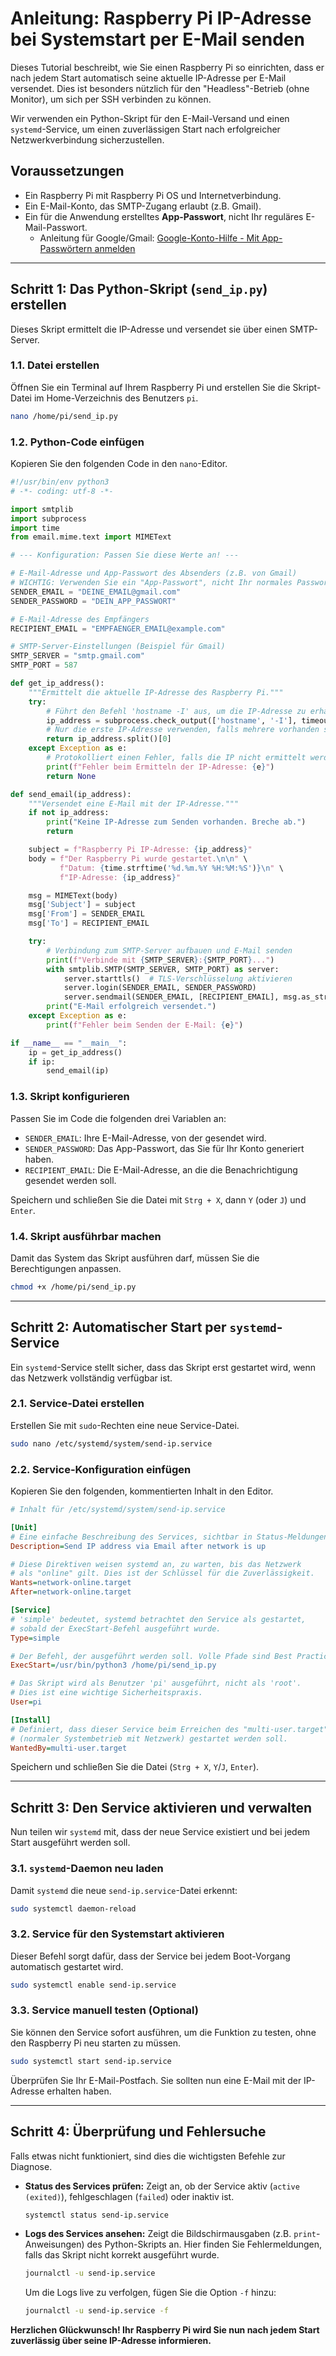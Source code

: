 # Anleitung: Raspberry Pi IP-Adresse bei Systemstart per E-Mail senden

Dieses Tutorial beschreibt, wie Sie einen Raspberry Pi so einrichten, dass er nach jedem Start automatisch seine aktuelle IP-Adresse per E-Mail versendet. Dies ist besonders nützlich für den "Headless"-Betrieb (ohne Monitor), um sich per SSH verbinden zu können.

Wir verwenden ein Python-Skript für den E-Mail-Versand und einen `systemd`-Service, um einen zuverlässigen Start nach erfolgreicher Netzwerkverbindung sicherzustellen.

## Voraussetzungen

  * Ein Raspberry Pi mit Raspberry Pi OS und Internetverbindung.
  * Ein E-Mail-Konto, das SMTP-Zugang erlaubt (z.B. Gmail).
  * Ein für die Anwendung erstelltes **App-Passwort**, nicht Ihr reguläres E-Mail-Passwort.
      * Anleitung für Google/Gmail: [Google-Konto-Hilfe - Mit App-Passwörtern anmelden](https://support.google.com/accounts/answer/185833)

-----

## Schritt 1: Das Python-Skript (`send_ip.py`) erstellen

Dieses Skript ermittelt die IP-Adresse und versendet sie über einen SMTP-Server.

### 1.1. Datei erstellen

Öffnen Sie ein Terminal auf Ihrem Raspberry Pi und erstellen Sie die Skript-Datei im Home-Verzeichnis des Benutzers `pi`.

```bash
nano /home/pi/send_ip.py
```

### 1.2. Python-Code einfügen

Kopieren Sie den folgenden Code in den `nano`-Editor.

```python
#!/usr/bin/env python3
# -*- coding: utf-8 -*-

import smtplib
import subprocess
import time
from email.mime.text import MIMEText

# --- Konfiguration: Passen Sie diese Werte an! ---

# E-Mail-Adresse und App-Passwort des Absenders (z.B. von Gmail)
# WICHTIG: Verwenden Sie ein "App-Passwort", nicht Ihr normales Passwort.
SENDER_EMAIL = "DEINE_EMAIL@gmail.com"
SENDER_PASSWORD = "DEIN_APP_PASSWORT"

# E-Mail-Adresse des Empfängers
RECIPIENT_EMAIL = "EMPFAENGER_EMAIL@example.com"

# SMTP-Server-Einstellungen (Beispiel für Gmail)
SMTP_SERVER = "smtp.gmail.com"
SMTP_PORT = 587

def get_ip_address():
    """Ermittelt die aktuelle IP-Adresse des Raspberry Pi."""
    try:
        # Führt den Befehl 'hostname -I' aus, um die IP-Adresse zu erhalten
        ip_address = subprocess.check_output(['hostname', '-I'], timeout=5).decode('utf-8').strip()
        # Nur die erste IP-Adresse verwenden, falls mehrere vorhanden sind
        return ip_address.split()[0]
    except Exception as e:
        # Protokolliert einen Fehler, falls die IP nicht ermittelt werden kann
        print(f"Fehler beim Ermitteln der IP-Adresse: {e}")
        return None

def send_email(ip_address):
    """Versendet eine E-Mail mit der IP-Adresse."""
    if not ip_address:
        print("Keine IP-Adresse zum Senden vorhanden. Breche ab.")
        return

    subject = f"Raspberry Pi IP-Adresse: {ip_address}"
    body = f"Der Raspberry Pi wurde gestartet.\n\n" \
           f"Datum: {time.strftime('%d.%m.%Y %H:%M:%S')}\n" \
           f"IP-Adresse: {ip_address}"

    msg = MIMEText(body)
    msg['Subject'] = subject
    msg['From'] = SENDER_EMAIL
    msg['To'] = RECIPIENT_EMAIL

    try:
        # Verbindung zum SMTP-Server aufbauen und E-Mail senden
        print(f"Verbinde mit {SMTP_SERVER}:{SMTP_PORT}...")
        with smtplib.SMTP(SMTP_SERVER, SMTP_PORT) as server:
            server.starttls()  # TLS-Verschlüsselung aktivieren
            server.login(SENDER_EMAIL, SENDER_PASSWORD)
            server.sendmail(SENDER_EMAIL, [RECIPIENT_EMAIL], msg.as_string())
        print("E-Mail erfolgreich versendet.")
    except Exception as e:
        print(f"Fehler beim Senden der E-Mail: {e}")

if __name__ == "__main__":
    ip = get_ip_address()
    if ip:
        send_email(ip)
```

### 1.3. Skript konfigurieren

Passen Sie im Code die folgenden drei Variablen an:

  * `SENDER_EMAIL`: Ihre E-Mail-Adresse, von der gesendet wird.
  * `SENDER_PASSWORD`: Das App-Passwort, das Sie für Ihr Konto generiert haben.
  * `RECIPIENT_EMAIL`: Die E-Mail-Adresse, an die die Benachrichtigung gesendet werden soll.

Speichern und schließen Sie die Datei mit `Strg + X`, dann `Y` (oder `J`) und `Enter`.

### 1.4. Skript ausführbar machen

Damit das System das Skript ausführen darf, müssen Sie die Berechtigungen anpassen.

```bash
chmod +x /home/pi/send_ip.py
```

-----

## Schritt 2: Automatischer Start per `systemd`-Service

Ein `systemd`-Service stellt sicher, dass das Skript erst gestartet wird, wenn das Netzwerk vollständig verfügbar ist.

### 2.1. Service-Datei erstellen

Erstellen Sie mit `sudo`-Rechten eine neue Service-Datei.

```bash
sudo nano /etc/systemd/system/send-ip.service
```

### 2.2. Service-Konfiguration einfügen

Kopieren Sie den folgenden, kommentierten Inhalt in den Editor.

```ini
# Inhalt für /etc/systemd/system/send-ip.service

[Unit]
# Eine einfache Beschreibung des Services, sichtbar in Status-Meldungen.
Description=Send IP address via Email after network is up

# Diese Direktiven weisen systemd an, zu warten, bis das Netzwerk 
# als "online" gilt. Dies ist der Schlüssel für die Zuverlässigkeit.
Wants=network-online.target
After=network-online.target

[Service]
# 'simple' bedeutet, systemd betrachtet den Service als gestartet, 
# sobald der ExecStart-Befehl ausgeführt wurde.
Type=simple

# Der Befehl, der ausgeführt werden soll. Volle Pfade sind Best Practice.
ExecStart=/usr/bin/python3 /home/pi/send_ip.py

# Das Skript wird als Benutzer 'pi' ausgeführt, nicht als 'root'.
# Dies ist eine wichtige Sicherheitspraxis.
User=pi

[Install]
# Definiert, dass dieser Service beim Erreichen des "multi-user.target" 
# (normaler Systembetrieb mit Netzwerk) gestartet werden soll.
WantedBy=multi-user.target
```

Speichern und schließen Sie die Datei (`Strg + X`, `Y`/`J`, `Enter`).

-----

## Schritt 3: Den Service aktivieren und verwalten

Nun teilen wir `systemd` mit, dass der neue Service existiert und bei jedem Start ausgeführt werden soll.

### 3.1. `systemd`-Daemon neu laden

Damit `systemd` die neue `send-ip.service`-Datei erkennt:

```bash
sudo systemctl daemon-reload
```

### 3.2. Service für den Systemstart aktivieren

Dieser Befehl sorgt dafür, dass der Service bei jedem Boot-Vorgang automatisch gestartet wird.

```bash
sudo systemctl enable send-ip.service
```

### 3.3. Service manuell testen (Optional)

Sie können den Service sofort ausführen, um die Funktion zu testen, ohne den Raspberry Pi neu starten zu müssen.

```bash
sudo systemctl start send-ip.service
```

Überprüfen Sie Ihr E-Mail-Postfach. Sie sollten nun eine E-Mail mit der IP-Adresse erhalten haben.

-----

## Schritt 4: Überprüfung und Fehlersuche

Falls etwas nicht funktioniert, sind dies die wichtigsten Befehle zur Diagnose.

  * **Status des Services prüfen:**
    Zeigt an, ob der Service aktiv (`active (exited)`), fehlgeschlagen (`failed`) oder inaktiv ist.

    ```bash
    systemctl status send-ip.service
    ```

  * **Logs des Services ansehen:**
    Zeigt die Bildschirmausgaben (z.B. `print`-Anweisungen) des Python-Skripts an. Hier finden Sie Fehlermeldungen, falls das Skript nicht korrekt ausgeführt wurde.

    ```bash
    journalctl -u send-ip.service
    ```

    Um die Logs live zu verfolgen, fügen Sie die Option `-f` hinzu:

    ```bash
    journalctl -u send-ip.service -f
    ```

**Herzlichen Glückwunsch\! Ihr Raspberry Pi wird Sie nun nach jedem Start zuverlässig über seine IP-Adresse informieren.**
